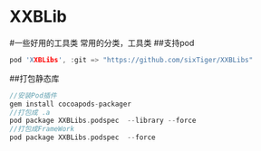 # XXBLib
#一些好用的工具类
常用的分类，工具类
##支持pod
```c
pod 'XXBLibs', :git => "https://github.com/sixTiger/XXBLibs"
```

##打包静态库
```c
//安装Pod插件
gem install cocoapods-packager
//打包成 .a
pod package XXBLibs.podspec  --library --force
//打包成FrameWork
pod package XXBLibs.podspec  --force
```
